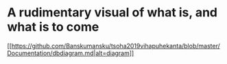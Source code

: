 # A rudimentary visual of what is, and what is to come

[[https://github.com/Banskumansku/tsoha2019vihapuhekanta/blob/master/Documentation/dbdiagram.md|alt=diagram]]


